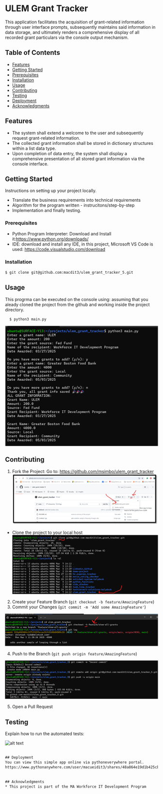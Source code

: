 # ULEM Grant Tracker 
This application facilitates the acquisition of grant-related information through user interface prompts, subsequently maintains said information in data storage, and ultimately renders a comprehensive display of all recorded grant particulars via the console output mechanism.

## Table of Contents
- [Features](#features)
- [Getting Started](#getting-started)
- [Prerequisites](#prerequisites)
- [Installation](#installation)
- [Usage](#usage)
- [Contributing](#contributing)
- [Testing](#testing)
- [Deployment](#deployment)
- [Acknowledgments](#acknowledgments)

## Features
- The system shall extend a welcome to the user and subsequently request grant-related information.
- The collected grant information shall be stored in dictionary structures within a list data type.
- Upon completion of data entry, the system shall display a comprehensive presentation of all stored grant information via the console interface.

## Getting Started
Instructions on setting up your project locally.
- Translate the business requirements into technical requirements
- Algorithm for the program written - instrucitons/step-by-step
- Implementation and finally testing.


### Prerequisites
- Python Program Interpreter: Download and Install it:https://www.python.org/downloads/
- IDE: download and install any IDE, in this project, Microsoft VS Code is used: https://code.visualstudio.com/download

### Installation
   ```bash
   $ git clone git@github.com:macdit3/ulem_grant_tracker_5.git
   ```


## Usage
This progrma can be executed on the console using: assuming that you aleady cloned the project from the github and working inside the project directory.

 ```bash
   $ python3 main.py
   ```
![alt text](images/image.png)



## Contributing
1. Fork the Project: Go to: https://github.com/msimbo/ulem_grant_tracker
![alt text](images/image-1.png)

- Clone the project to your local host
![alt text](images/image-2.png)

2. Create your Feature Branch (`git checkout -b feature/AmazingFeature`)
3. Commit your Changes (`git commit -m 'Add some AmazingFeature'`)

![alt text](images/image-3.png)


4. Push to the Branch (`git push origin feature/AmazingFeature`)

 ![alt text](images/image-4.png)

5. Open a Pull Request

## Testing
Explain how to run the automated tests:

![alt text](images/image5.png)
```

## Deployment
You can view this simple app online via pythoneverywhere portal.
https://www.pythonanywhere.com/user/macueidit3/shares/48a864e19d1b425cbc09bb66684f8213/


## Acknowledgments
* This project is part of the MA Workforce IT Development Program

